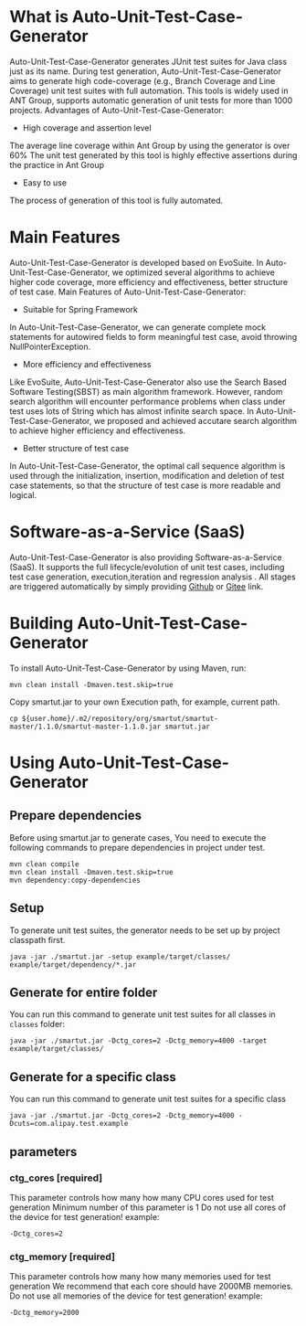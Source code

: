 # What is Auto-Unit-Test-Case-Generator
Auto-Unit-Test-Case-Generator generates JUnit test suites for Java class just as its name. During test generation, Auto-Unit-Test-Case-Generator aims to generate high code-coverage (e.g., Branch Coverage and Line Coverage) unit test suites with full automation. This tools is widely used in ANT Group, supports automatic generation of unit tests for more than 1000 projects. 
Advantages of Auto-Unit-Test-Case-Generator:

- High coverage and assertion level

The average line coverage within Ant Group by using the generator is over 60%
The unit test  generated by this tool is highly effective assertions during the practice in Ant Group

- Easy to use

The process of generation of this tool is fully automated. 

# Main Features
Auto-Unit-Test-Case-Generator is developed based on EvoSuite. In Auto-Unit-Test-Case-Generator, we optimized several algorithms to achieve higher code coverage, more efficiency and effectiveness, better structure of test case.
Main Features of Auto-Unit-Test-Case-Generator:

- Suitable for Spring Framework

In Auto-Unit-Test-Case-Generator, we can generate complete mock statements for autowired fields to form meaningful test case,  avoid throwing NullPointerException.

- More efficiency and effectiveness

Like EvoSuite, Auto-Unit-Test-Case-Generator also use the Search Based Software Testing(SBST)  as main algorithm framework. However, random search algorithm will encounter performance problems when class under test uses lots of String which has almost infinite search space. In Auto-Unit-Test-Case-Generator, we proposed and achieved accutare search algorithm to achieve higher efficiency and effectiveness.

- Better structure of test case

In Auto-Unit-Test-Case-Generator, the optimal call sequence algorithm is used through the initialization, insertion, modification and deletion of test case statements, so that the structure of test case is more readable and logical.


# Software-as-a-Service (SaaS)
Auto-Unit-Test-Case-Generator is also providing Software-as-a-Service (SaaS). It supports the full lifecycle/evolution of unit test cases, including test case generation, execution,iteration and regression analysis . All stages are triggered automatically by simply providing [Github](https://github.com/) or [Gitee](https://gitee.com/) link. 

# Building Auto-Unit-Test-Case-Generator
To install Auto-Unit-Test-Case-Generator by using Maven, run:
```shell
mvn clean install -Dmaven.test.skip=true
```
Copy smartut.jar to your own Execution path, for example, current path.
```shell
cp ${user.home}/.m2/repository/org/smartut/smartut-master/1.1.0/smartut-master-1.1.0.jar smartut.jar
```


# Using Auto-Unit-Test-Case-Generator
## Prepare dependencies
Before using smartut.jar to generate cases, You need to execute the following commands to prepare dependencies in project under test.
```shell
mvn clean compile
mvn clean install -Dmaven.test.skip=true
mvn dependency:copy-dependencies
```
## Setup
To generate unit test suites, the generator needs to be set up by project classpath first.
```shell
java -jar ./smartut.jar -setup example/target/classes/ example/target/dependency/*.jar
```
## Generate for entire folder
You can run this command to generate unit test suites for all classes in `classes` folder:
```shell
java -jar ./smartut.jar -Dctg_cores=2 -Dctg_memory=4000 -target example/target/classes/
```
## Generate for a specific class
You can run this command to generate unit test suites for a specific class
```shell
java -jar ./smartut.jar -Dctg_cores=2 -Dctg_memory=4000 -Dcuts=com.alipay.test.example
```
## parameters
### ctg_cores [required]
This parameter controls how many how many CPU cores used for test generation
Minimum number of this parameter is 1
Do not use all cores of the device for test generation!
example:
```shell
-Dctg_cores=2
```

### ctg_memory [required]
This parameter controls how many how many memories used for test generation
We recommend that each core should have 2000MB memories.
Do not use all memories of the device for test generation!
example:
```shell
-Dctg_memory=2000
```

# 
 
